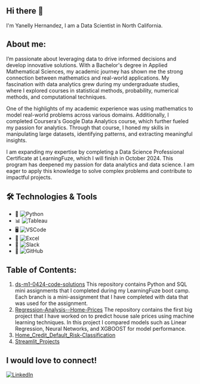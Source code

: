 ## Hi there 👋
I'm Yanelly Hernandez, I am a Data Scientist in North California.

## About me:
I’m passionate about leveraging data to drive informed decisions and develop innovative solutions. With a Bachelor's degree in Applied Mathematical Sciences, my academic journey has shown me the strong connection between mathematics and real-world applications. My fascination with data analytics grew during my undergraduate studies, where I explored courses in statistical methods, probability, numerical methods, and computational techniques.

One of the highlights of my academic experience was using mathematics to model real-world problems across various domains. Additionally, I completed Coursera's Google Data Analytics course, which further fueled my passion for analytics. Through that course, I honed my skills in manipulating large datasets, identifying patterns, and extracting meaningful insights.

I am expanding my expertise by completing a Data Science Professional Certificate at LearningFuze, which I will finish in October 2024. This program has deepened my passion for data analytics and data science. I am eager to apply this knowledge to solve complex problems and contribute to impactful projects.

## 🛠️ Technologies & Tools

- 🐍 ![Python](https://img.shields.io/badge/-Python-3776AB?style=flat&logo=python&logoColor=white)
- 📊 ![Tableau](https://img.shields.io/badge/-Tableau-E97627?style=flat&logo=tableau&logoColor=white)
- 🖥️ ![VSCode](https://img.shields.io/badge/-VSCode-007ACC?style=flat&logo=visual-studio-code&logoColor=white)
- 📝 ![Excel](https://img.shields.io/badge/-Excel-217346?style=flat&logo=microsoft-excel&logoColor=white)
- 💬 ![Slack](https://img.shields.io/badge/-Slack-4A154B?style=flat&logo=slack&logoColor=white)
- 🐙 ![GitHub](https://img.shields.io/badge/-GitHub-181717?style=flat&logo=github&logoColor=white)

## Table of Contents:
1. [ds-m1-0424-code-solutions](https://github.com/yhernandez55/ds-m1-0424-code-solutions)
This repository contains Python and SQL mini assignments that I completed during my LearningFuze boot camp. Each branch is a mini-assignment that I have completed with data that was used for the assignment. 
2. [Regression-Analysis--Home-Prices](https://github.com/yhernandez55/Regression-Analysis--Home-Prices)
The repository contains the first big project that I have worked on to predict house sale prices using machine learning techniques. In this project I compared models such as Linear Regression, Neural Networks, and XGBOOST for model performance.
3. [Home_Credit_Default_Risk-Classification](https://github.com/yhernandez55/Home_Credit_Default_Risk-Classification)
4. [Streamlit_Projects](https://github.com/yhernandez55/Streamlit_Projects)

## I would love to connect!
[![LinkedIn](https://img.shields.io/badge/-LinkedIn-0A66C2?style=flat&logo=linkedin&logoColor=white)](https://www.linkedin.com/in/yanelly-hernandez-61b97a210/)


<!--
**yhernandez55/yhernandez55** is a ✨ _special_ ✨ repository because its `README.md` (this file) appears on your GitHub profile.


